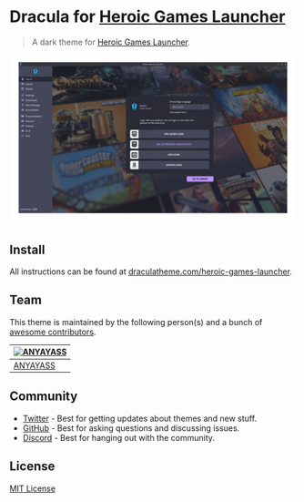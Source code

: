 # Dracula for [Heroic Games Launcher](https://heroicgameslauncher.com)

> A dark theme for [Heroic Games Launcher](https://heroicgameslauncher.com).

![Screenshot](./screenshot.png)

## Install

All instructions can be found at [draculatheme.com/heroic-games-launcher](https://draculatheme.com/heroic-games-launcher).

## Team

This theme is maintained by the following person(s) and a bunch of [awesome contributors](https://github.com/dracula/heroic-games-launcher/graphs/contributors).

| [![ANYAYASS](https://github.com/ANYAYASS.png?size=100)](https://github.com/ANYAYASS) |
| ------------------------------------------------------------------------------------ |
| [ANYAYASS](https://github.com/ANYAYASS)                                              |

## Community

- [Twitter](https://twitter.com/draculatheme) - Best for getting updates about themes and new stuff.
- [GitHub](https://github.com/dracula/dracula-theme/discussions) - Best for asking questions and discussing issues.
- [Discord](https://draculatheme.com/discord-invite) - Best for hanging out with the community.

## License

[MIT License](./LICENSE)
